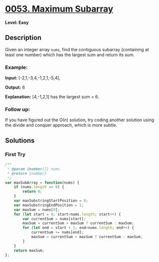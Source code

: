 # [0053. Maximum Subarray](https://leetcode.com/problems/maximum-subarray/)

**Level: Easy**

## Description

Given an integer array  `nums`, find the contiguous subarray (containing at least one number) which has the largest sum and return its sum.

### Example:

**Input:** [-2,1,-3,4,-1,2,1,-5,4], 

**Output:** 6 

**Explanation:** [4,-1,2,1] has the largest sum = 6. 

### Follow up:
If you have figured out the O(_n_) solution, try coding another solution using the divide and conquer approach, which is more subtle.

## Solutions

### First Try
``` js
/**
 * @param {number[]} nums
 * @return {number}
 */
var maxSubArray = function(nums) {
    if (nums.length == 0) {
        return 0;
    } 
    var maxSubstringStartPosition = 0;
    var maxSubstringEndPosition = 1;
    var maxSum = nums[0];
    for (let start = 0; start<nums.length; start++) {
        var currentSum = nums[start];
        maxSum = currentSum > maxSum ? currentSum : maxSum; 
        for (let end = start + 1; end<nums.length; end++) {
            currentSum += nums[end];
            maxSum = currentSum > maxSum ? currentSum : maxSum;    
        }
    }
    return maxSum;
};
```